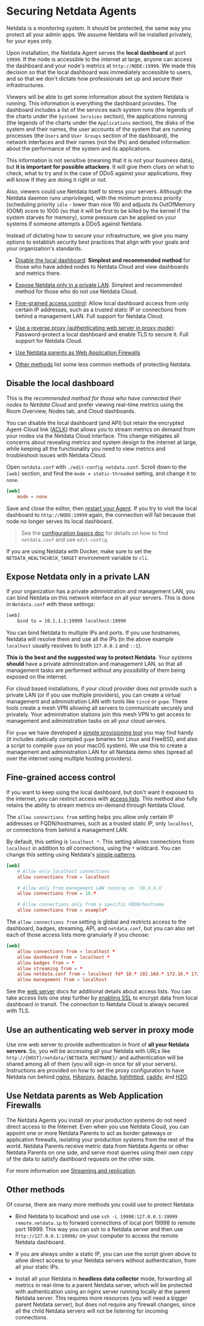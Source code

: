 # Securing Netdata Agents

Netdata is a monitoring system. It should be protected, the same way you protect all your admin apps. We assume Netdata
will be installed privately, for your eyes only.

Upon installation, the Netdata Agent serves the **local dashboard** at port `19999`. If the node is accessible to the
internet at large, anyone can access the dashboard and your node's metrics at `http://NODE:19999`. We made this decision
so that the local dashboard was immediately accessible to users, and so that we don't dictate how professionals set up
and secure their infrastructures.

Viewers will be able to get some information about the system Netdata is running. This information is everything the dashboard
provides. The dashboard includes a list of the services each system runs (the legends of the charts under the `Systemd Services`
section),  the applications running (the legends of the charts under the `Applications` section), the disks of the system and
their names, the user accounts of the system that are running processes (the `Users` and `User Groups` section of the dashboard),
the network interfaces and their names (not the IPs) and detailed information about the performance of the system and its applications.

This information is not sensitive (meaning that it is not your business data), but **it is important for possible attackers**.
It will give them clues on what to check, what to try and in the case of DDoS against your applications, they will know if they
are doing it right or not.

Also, viewers could use Netdata itself to stress your servers. Although the Netdata daemon runs unprivileged, with the minimum
process priority (scheduling priority `idle` - lower than nice 19) and adjusts its OutOfMemory (OOM) score to 1000 (so that it
will be first to be killed by the kernel if the system starves for memory), some pressure can be applied on your systems if
someone attempts a DDoS against Netdata.

Instead of dictating how to secure your infrastructure, we give you many options to establish security best practices
that align with your goals and your organization's standards.

- [Disable the local dashboard](#disable-the-local-dashboard): **Simplest and recommended method** for those who have
  added nodes to Netdata Cloud and view dashboards and metrics there.

- [Expose Netdata only in a private LAN](#expose-netdata-only-in-a-private-lan). Simplest and recommended method for those who do not use Netdata Cloud.

- [Fine-grained access control](#fine-grained-access-control): Allow local dashboard access from
  only certain IP addresses, such as a trusted static IP or connections from behind a management LAN. Full support for Netdata Cloud.

- [Use a reverse proxy (authenticating web server in proxy mode)](#use-an-authenticating-web-server-in-proxy-mode): Password-protect
  a local dashboard and enable TLS to secure it. Full support for Netdata Cloud.

- [Use Netdata parents as Web Application Firewalls](#use-netdata-parents-as-web-application-firewalls)

- [Other methods](#other-methods) list some less common methods of protecting Netdata.

## Disable the local dashboard

This is the _recommended method for those who have connected their nodes to Netdata Cloud_ and prefer viewing real-time
metrics using the Room Overview, Nodes tab, and Cloud dashboards.

You can disable the local dashboard (and API) but retain the encrypted Agent-Cloud link
([ACLK](/src/aclk/README.md)) that
allows you to stream metrics on demand from your nodes via the Netdata Cloud interface. This change mitigates all
concerns about revealing metrics and system design to the internet at large, while keeping all the functionality you
need to view metrics and troubleshoot issues with Netdata Cloud.

Open `netdata.conf` with `./edit-config netdata.conf`. Scroll down to the `[web]` section, and find the `mode =
static-threaded` setting, and change it to `none`.

```conf
[web]
    mode = none
```

Save and close the editor, then [restart your Agent](/docs/netdata-agent/start-stop-restart.md). If you try to visit the local dashboard to `http://NODE:19999` again, the connection will fail because
that node no longer serves its local dashboard.

> See the [configuration basics doc](/docs/netdata-agent/configuration/README.md) for details on how to find
`netdata.conf` and use
> `edit-config`.

If you are using Netdata with Docker, make sure to set the `NETDATA_HEALTHCHECK_TARGET` environment variable to `cli`.

## Expose Netdata only in a private LAN

If your organization has a private administration and management LAN, you can bind Netdata on this network interface on all your servers.
This is done in `Netdata.conf` with these settings:

```txt
[web]
    bind to = 10.1.1.1:19999 localhost:19999
```

You can bind Netdata to multiple IPs and ports. If you use hostnames, Netdata will resolve them and use all the IPs
(in the above example `localhost` usually resolves to both `127.0.0.1` and `::1`).

**This is the best and the suggested way to protect Netdata**. Your systems **should** have a private administration and management
LAN, so that all management tasks are performed without any possibility of them being exposed on the internet.

For cloud based installations, if your cloud provider does not provide such a private LAN (or if you use multiple providers),
you can create a virtual management and administration LAN with tools like `tincd` or `gvpe`. These tools create a mesh VPN
allowing all servers to communicate securely and privately. Your administration stations join this mesh VPN to get access to
management and administration tasks on all your cloud servers.

For `gvpe` we have developed a [simple provisioning tool](https://github.com/netdata/netdata-demo-site/tree/master/gvpe) you
may find handy (it includes statically compiled `gvpe` binaries for Linux and FreeBSD, and also a script to compile `gvpe`
on your macOS system). We use this to create a management and administration LAN for all Netdata demo sites (spread all over
the internet using multiple hosting providers).

## Fine-grained access control

If you want to keep using the local dashboard, but don't want it exposed to the internet, you can restrict access with
[access lists](/src/web/server/README.md#access-lists). This method also fully
retains the ability to stream metrics
on-demand through Netdata Cloud.

The `allow connections from` setting helps you allow only certain IP addresses or FQDN/hostnames, such as a trusted
static IP, only `localhost`, or connections from behind a management LAN.

By default, this setting is `localhost *`. This setting allows connections from `localhost` in addition to _all_
connections, using the `*` wildcard. You can change this setting using Netdata's [simple
patterns](/src/libnetdata/simple_pattern/README.md).

```conf
[web]
    # Allow only localhost connections
    allow connections from = localhost

    # Allow only from management LAN running on `10.X.X.X`
    allow connections from = 10.*

    # Allow connections only from a specific FQDN/hostname
    allow connections from = example*
```

The `allow connections from` setting is global and restricts access to the dashboard, badges, streaming, API, and
`netdata.conf`, but you can also set each of those access lists more granularly if you choose:

```conf
[web]
    allow connections from = localhost *
    allow dashboard from = localhost *
    allow badges from = *
    allow streaming from = *
    allow netdata.conf from = localhost fd* 10.* 192.168.* 172.16.* 172.17.* 172.18.* 172.19.* 172.20.* 172.21.* 172.22.* 172.23.* 172.24.* 172.25.* 172.26.* 172.27.* 172.28.* 172.29.* 172.30.* 172.31.*
    allow management from = localhost
```

See the [web server](/src/web/server/README.md#access-lists) docs for additional details about access lists. You can take access lists one step further by [enabling SSL](/src/web/server/README.md#enable-httpstls-support) to encrypt data from local
dashboard in transit. The connection to Netdata Cloud is always secured with TLS.

## Use an authenticating web server in proxy mode

Use one web server to provide authentication in front of **all your Netdata servers**. So, you will be accessing all your Netdata with
URLs like `http://{HOST}/netdata/{NETDATA_HOSTNAME}/` and authentication will be shared among all of them (you will sign-in once for all your servers).
Instructions are provided on how to set the proxy configuration to have Netdata run behind
[nginx](/docs/netdata-agent/configuration/running-the-netdata-agent-behind-a-reverse-proxy/Running-behind-nginx.md),
[HAproxy](/docs/netdata-agent/configuration/running-the-netdata-agent-behind-a-reverse-proxy/Running-behind-haproxy.md),
[Apache](/docs/netdata-agent/configuration/running-the-netdata-agent-behind-a-reverse-proxy/Running-behind-apache.md),
[lighthttpd](/docs/netdata-agent/configuration/running-the-netdata-agent-behind-a-reverse-proxy/Running-behind-lighttpd.md),
[caddy](/docs/netdata-agent/configuration/running-the-netdata-agent-behind-a-reverse-proxy/Running-behind-caddy.md), and
[H2O](/docs/netdata-agent/configuration/running-the-netdata-agent-behind-a-reverse-proxy/Running-behind-h2o.md).

## Use Netdata parents as Web Application Firewalls

The Netdata Agents you install on your production systems do not need direct access to the Internet. Even when you use
Netdata Cloud, you can appoint one or more Netdata Parents to act as border gateways or application firewalls, isolating
your production systems from the rest of the world. Netdata
Parents receive metric data from Netdata Agents or other Netdata Parents on one side, and serve most queries using their own
copy of the data to satisfy dashboard requests on the other side.

For more information see [Streaming and replication](/docs/observability-centralization-points/README.md).

## Other methods

Of course, there are many more methods you could use to protect Netdata:

- Bind Netdata to localhost and use `ssh -L 19998:127.0.0.1:19999 remote.netdata.ip` to forward connections of local port 19998 to remote port 19999.
This way you can ssh to a Netdata server and then use `http://127.0.0.1:19998/` on your computer to access the remote Netdata dashboard.

- If you are always under a static IP, you can use the script given above to allow direct access to your Netdata servers without authentication,
from all your static IPs.

- Install all your Netdata in **headless data collector** mode, forwarding all metrics in real-time to a parent
    Netdata server, which will be protected with authentication using an nginx server running locally at the parent
    Netdata server. This requires more resources (you will need a bigger parent Netdata server), but does not require
    any firewall changes, since all the child Netdata servers will not be listening for incoming connections.

